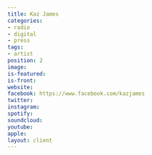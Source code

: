 ```yaml
---
title: Kaz James
categories:
- radio
- digital
- press
tags:
- artist
position: 2
image: 
is-featured: 
is-front: 
website: 
facebook: https://www.facebook.com/kazjames
twitter: 
instagram: 
spotify: 
soundcloud: 
youtube: 
apple: 
layout: client
---
```


